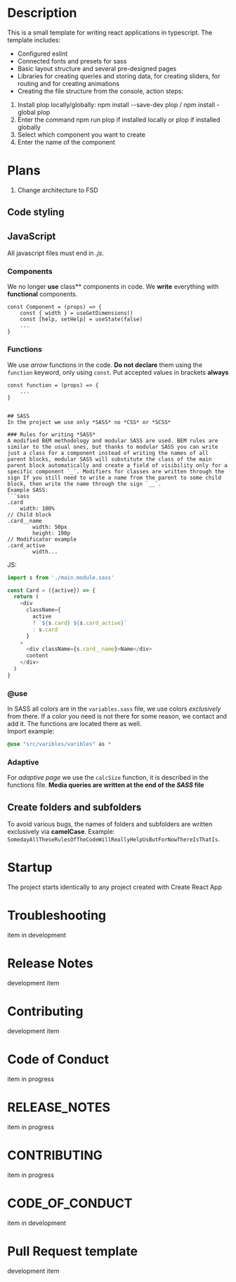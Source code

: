 # Description
This is a small template for writing react applications in typescript.
The template includes:
+ Configured eslint
+ Connected fonts and presets for sass
+ Basic layout structure and several pre-designed pages
+ Libraries for creating queries and storing data, for creating sliders, for routing and for creating animations
+ Creating the file structure from the console, action steps:
 1. Install plop locally/globally: 
 npm install --save-dev plop / npm install -global plop
 2. Enter the command npm run plop if installed locally or plop if installed globally
 3. Select which component you want to create
 4. Enter the name of the component

# Plans
1. Change architecture to FSD

## Code styling 

## JavaScript
All javascript files must end in *.js*.

### Components
We no longer **use** class** components in code. We **write** everything with **functional** components.

```
const Component = (props) => {
    const { width } = useGetDimensions()
    const [help, setHelp] = useState(false)
    ...
}
```

### Functions
We use *arrow* functions in the code. **Do not declare** them using the `function` keyword, only using `const`. Put accepted values in brackets **always**
```
const function = (props) => {
    ...
}


## SASS
In the project we use only *SASS* no *CSS* or *SCSS*

### Rules for writing *SASS*
A modified BEM methodology and modular SASS are used. BEM rules are similar to the usual ones, but thanks to modular SASS you can write just a class for a component instead of writing the names of all parent blocks, modular SASS will substitute the class of the main parent block automatically and create a field of visibility only for a specific component `_`. Modifiers for classes are written through the sign If you still need to write a name from the parent to some child block, then write the name through the sign `__`.
Example SASS:
```sass
.card
    width: 100%
// Child block
.card__name
        width: 50px
        height: 100p
// Modificator example
.card_active
        width...
```
JS:
```javascript
import s from './main.module.sass'

const Card = ({active}) => {
  return (
    <div 
      className={
        active 
        ? `${s.card} ${s.card_active}`
        : s.card
      }
    >
      <div className={s.card__name}>Name</div>
      content
    </div>
  )
}
```

### @use

In SASS all colors are in the `variables.sass` file, we use colors *exclusively* from there. If a color you need is not there for some reason, we contact and add it. The functions are located there as well.   
Import example:
```sass
@use "src/varibles/varibles" as *
```

### Adaptive

For *adaptive page* we use the `calcSize` function, it is described in the functions file.
**Media queries are written at the end of the *SASS* file**


## Create folders and subfolders
To avoid various bugs, the names of folders and subfolders are written exclusively via **camelCase**. Example:
`SomedayAllTheseRulesOfTheCodeWillReallyHelpUsButForNowThereIsThatIs`.

# Startup
The project starts identically to any project created with Create React App

# Troubleshooting
item in development
# Release Notes
development item
# Contributing
development item
# Code of Conduct
item in progress
# RELEASE_NOTES
item in progress
# CONTRIBUTING
item in progress
# CODE_OF_CONDUCT
item in development
# Pull Request template
development item